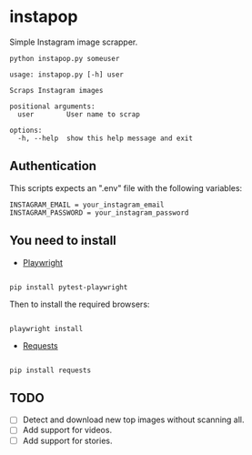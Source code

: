 # instapop

Simple Instagram image scrapper.

```
python instapop.py someuser
```

```
usage: instapop.py [-h] user

Scraps Instagram images

positional arguments:
  user        User name to scrap

options:
  -h, --help  show this help message and exit
```

## Authentication

This scripts expects an ".env" file with the following variables:

```
INSTAGRAM_EMAIL = your_instagram_email
INSTAGRAM_PASSWORD = your_instagram_password
```

## You need to install

-   [Playwright](https://playwright.dev/python/docs/intro)

```

pip install pytest-playwright

```

Then to install the required browsers:

```

playwright install

```

-   [Requests](https://pypi.org/project/requests/)

```

pip install requests

```

## TODO

-   [ ] Detect and download new top images without scanning all.
-   [ ] Add support for videos.
-   [ ] Add support for stories.

```

```
